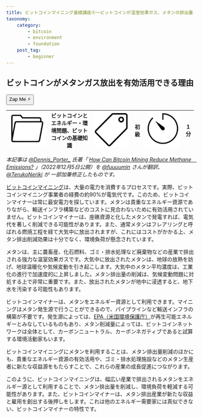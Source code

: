 ```yaml
---
title: ビットコインマイニング基礎講座④〜ビットコインが温室効果ガス、メタンの排出量を削減？？
taxonomy:
    category:
        - bitcoin
        - environment
        - foundation
    post_tag:
        - beginner
---
```


## ビットコインがメタンガス放出を有効活用できる理由

<button class="zap-button" data-npub="npub1u3rz86hzjejkh54mg04u20sxe62ps3nhtqy987n6yqv6sx52uhjsnkn4se" data-relays="wss://relay.damus.io,wss://relay.snort.social,wss://nostr.wine,wss://relay.nostr.band">Zap Me ⚡</button>

|  ![Category](/_images/category.png)  |  ビットコインとエネルギー・環境問題、ビットコインの基礎知識 |  ![Tag](/_images/tag.png)  | 初級  | ![Time](/_images/timer.png)  |  1分  |
| ---- | ---- | ---- | ---- | ---- | ---- |

*本記事は [@Dennis_Porter_](https://twitter.com/Dennis_Porter_) 氏著「 [How Can Bitcoin Mining Reduce Methane　Emissions?](https://www.satoshiaction.io/post/how-can-bitcoin-mining-reduce-methane-emissions) 」（2022年12月5日公開）を [@fuuuumin](https://twitter.com/fuuuumin314) さんが翻訳、  [@TerukoNeriki](https://twitter.com/TerukoNeriki) が 一部加筆修正したものです。*

[ビットコインマイニング](https://lostinbitcoin.jp/glossary/glossary-ma/#mining)は、大量の電力を消費するプロセスです。実際、ビットコインマイニング事業者の経費の約90%が電気代です。このため、ビットコインマイナーは常に最安電力を探しています。メタンは貴重なエネルギー資源でありながら、輸送インフラ構築などのコストに見合わないために有効活用されていません。ビットコインマイナーは、座礁資源と化したメタンで発電すれば、電気代を著しく削減できる可能性があります。また、通常メタンはフレアリングと呼ばれる燃焼工程を経て大気中に放出されますが、これにはコストがかかる上、メタン排出削減効果は十分でなく、環境負荷が懸念されています。

メタンは、主に農畜産、化石燃料、ゴミ・排水処理など廃棄物などの産業で排出される強力な温室効果ガスです。大気中に放出されたメタンは、地球の放熱を妨げ、地球温暖化や気候変動を引き起こします。大気中のメタン平均濃度は、工業化の進行で加速度的に上昇しました。メタン排出量の削減は、気候変動問題に対処する上で非常に重要です。また、放出されたメタンが地中に浸透すると、地下水を汚染する可能性もあります。

ビットコインマイナーは、メタンをエネルギー資源として利用できます。マイニングはメタン発生源で行うことができるので、パイプラインなど輸送インフラの構築が不要です。発生源によっては、[EPA（米国環境保護庁）](https://www.epa.gov/lmop/basic-information-about-landfill-gas)が再生可能エネルギーとみなしているものもあり、メタン削減量によっては、ビットコインネットワークは全体として、カーボンニュートラル、カーボンネガティブであると試算する環境活動家もいます。

ビットコインマイニングにメタンを利用することは、メタン排出量削減のほかにも、貴重なエネルギー資源の有効活用や、ゴミ・排水処理施設などのメタン生産者に新たな収益源をもたらすことで、これらの産業の成長促進につながります。
 
このように、ビットコインマイニングは、幅広い産業で排出されるメタンをエネルギー源として利用することで、メタン排出量を削減し、環境負荷を軽減する可能性があります。また、ビットコインマイナーは、メタン排出産業が新たな収益と雇用を創出する後押しをします。これは他のエネルギー需要家には真似できない、ビットコインマイナーの特性です。
